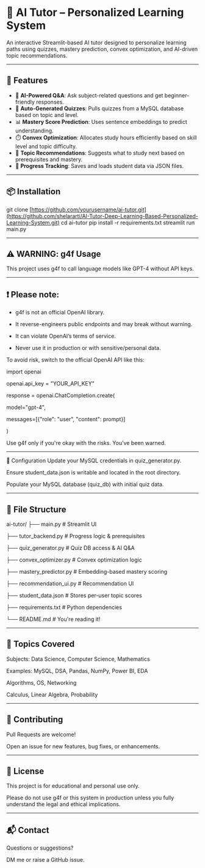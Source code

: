 # 🤖 AI Tutor – Personalized Learning System

An interactive Streamlit-based AI tutor designed to personalize learning paths using quizzes, mastery prediction, convex optimization, and AI-driven topic recommendations.

---

## 🚀 Features

- 🧠 **AI-Powered Q&A**: Ask subject-related questions and get beginner-friendly responses.
- 📝 **Auto-Generated Quizzes**: Pulls quizzes from a MySQL database based on topic and level.
- 📊 **Mastery Score Prediction**: Uses sentence embeddings to predict understanding.
- ⏱️ **Convex Optimization**: Allocates study hours efficiently based on skill level and topic difficulty.
- 🎯 **Topic Recommendations**: Suggests what to study next based on prerequisites and mastery.
- 💾 **Progress Tracking**: Saves and loads student data via JSON files.

---

## 📦 Installation

git clone [https://github.com/yourusername/ai-tutor.git](https://github.com/shelararti/AI-Tutor-Deep-Learning-Based-Personalized-Learning-System.git)
cd ai-tutor
pip install -r requirements.txt
streamlit run main.py

---

## ⚠️ WARNING: g4f Usage
This project uses g4f to call language models like GPT-4 without API keys.

---

## ❗ Please note:
- g4f is not an official OpenAI library.

- It reverse-engineers public endpoints and may break without warning.

- It can violate OpenAI’s terms of service.

- Never use it in production or with sensitive/personal data.

To avoid risk, switch to the official OpenAI API like this:

import openai

openai.api_key = "YOUR_API_KEY"

response = openai.ChatCompletion.create(

  model="gpt-4",
  
  messages=[{"role": "user", "content": prompt}]
  
)


Use g4f only if you're okay with the risks. You’ve been warned.

---

🔧 Configuration
Update your MySQL credentials in quiz_generator.py.

Ensure student_data.json is writable and located in the root directory.

Populate your MySQL database (quiz_db) with initial quiz data.

---

## 📁 File Structure

ai-tutor/
├── main.py                   # Streamlit UI

├── tutor_backend.py          # Progress logic & prerequisites

├── quiz_generator.py         # Quiz DB access & AI Q&A

├── convex_optimizer.py       # Convex optimization logic

├── mastery_predictor.py      # Embedding-based mastery scoring

├── recommendation_ui.py      # Recommendation UI

├── student_data.json         # Stores per-user topic scores

├── requirements.txt          # Python dependencies

└── README.md                 # You're reading it!

---

## 🧠 Topics Covered
Subjects: Data Science, Computer Science, Mathematics

Examples: MySQL, DSA, Pandas, NumPy, Power BI, EDA

Algorithms, OS, Networking

Calculus, Linear Algebra, Probability

---

## 🤝 Contributing
Pull Requests are welcome!

Open an issue for new features, bug fixes, or enhancements.

---

## 📜 License
This project is for educational and personal use only.

Please do not use g4f or this system in production unless you fully understand the legal and ethical implications.

---

## 📬 Contact
Questions or suggestions?

DM me or raise a GitHub issue.

